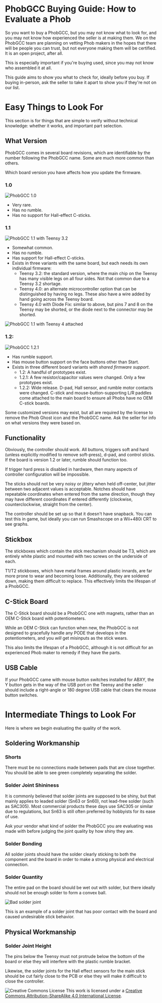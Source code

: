 # PhobGCC Buying Guide: How to Evaluate a Phob

So you want to buy a PhobGCC, but you may not know what to look for, and you may not know how experienced the seller is at making them. We on the PhobGCC team are planning on vetting Phob makers in the hopes that there will be people you can trust, but not everyone making them will be certified. It is an open project, after all.

This is especially important if you're buying used, since you may not know who assembled it at all.

This guide aims to show you what to check for, ideally before you buy. If buying in-person, ask the seller to take it apart to show you if they're not on our list.

# Easy Things to Look For

This section is for things that are simple to verify without technical knowledge: whether it works, and important part selection.

## What Version

PhobGCC comes in several board revisions, which are identifiable by the number following the PhobGCC name. Some are much more common than others.

Which board version you have affects how you update the firmware.

### 1.0

![PhobGCC 1.0](https://github.com/PhobGCC/PhobGCC-doc/blob/main/For_Users/Phob_Buying_Guide_Images/Phob1.0_TopView_cropped.jpeg?raw=true)

* Very rare.
* Has no rumble.
* Has no support for Hall-effect C-sticks.

### 1.1

![PhobGCC 1.1 with Teensy 3.2](https://github.com/PhobGCC/PhobGCC-doc/blob/main/For_Users/Phob_Buying_Guide_Images/Phob1.1_TopView_cropped.jpeg?raw=true)

* Somewhat common.
* Has no rumble.
* Has support for Hall-effect C-sticks.
* Exists in three variants with the same board, but each needs its own individual firmware:
  * Teensy 3.2: the standard version, where the main chip on the Teensy has many visible legs on all four sides. Not that common due to a Teensy 3.2 shortage.
  * Teensy 4.0: an alternate microcontroller option that can be distinguished by having no legs. These also have a wire added by hand going across the Teensy board.
  * Teensy 4.0 with Diode Fix: similar to above, but pins 7 and 8 on the Teensy may be shorted, or the diode next to the connector may be shorted.

![PhobGCC 1.1 with Teensy 4 attached](https://github.com/PhobGCC/PhobGCC-doc/blob/main/For_Users/Phob_Buying_Guide_Images/Phob1.1Teensy4Bodge.jpg?raw=true)

### 1.2:

![PhobGCC 1.2.1](https://github.com/PhobGCC/PhobGCC-doc/blob/main/For_Users/Phob_Buying_Guide_Images/Phob1.2.1_TopView_Cropped.jpeg?raw=true)

* Has rumble support.
* Has mouse button support on the face buttons other than Start.
* Exists in three different board variants *with shared firmware support*.
  * 1.2: A handful of prototypes exist.
  * 1.2.1: A few resistor/capacitor values were changed. Only a few prototypes exist.
  * 1.2.2: Wide release. D-pad, Hall sensor, and rumble motor contacts were changed. C-stick and mouse-button-supporting L/R paddles come attached to the main board to ensure all Phobs have no OEM C-stick boards.

Some customized versions may exist, but all are required by the license to remove the Phob Ghost icon and the PhobGCC name. Ask the seller for info on what versions they were based on.

## Functionality

Obviously, the controller should work. All buttons, triggers soft and hard (unless explicitly modified to remove soft-press), d-pad, and control sticks. If the board is version 1.2 or later, rumble should function too.

If trigger hard press is disabled in hardware, then many aspects of controller configuration will be impossible.

The sticks should not be very noisy or jittery when held off-center, but jitter between two adjacent values is acceptable. Notches should have repeatable coordinates when entered from the same direction, though they may have different coordinates if entered differently (clockwise, counterclockwise, straight from the center).

The controller should be set up so that it doesn't have snapback. You can test this in game, but ideally you can run Smashscope on a Wii+480i CRT to see graphs.

## Stickbox

The stickboxes which contain the stick mechanism should be T3, which are entirely white plastic and mounted with two screws on the underside of each.

T1/T2 stickboxes, which have metal frames around plastic innards, are far more prone to wear and becoming loose. Additionally, they are soldered down, making them difficult to replace. This effectively limits the lifespan of a PhobGCC.

## C-Stick Board

The C-Stick board should be a PhobGCC one with magnets, rather than an OEM C-Stick board with potentiometers.

While an OEM C-Stick can function when new, the PhobGCC is not designed to gracefully handle any PODE that develops in the potentiometers, and you *will* get misinputs as the stick wears.

This also limits the lifespan of a PhobGCC, although it is not difficult for an experienced Phob maker to remedy if they have the parts.

## USB Cable

If your PhobGCC came with mouse button switches installed for ABXY, the Y button gets in the way of the USB port on the Teensy and the seller should include a right-angle or 180 degree USB cable that clears the mouse button switches.

# Intermediate Things to Look For

Here is where we begin evaluating the quality of the work.

## Soldering Workmanship

### Shorts

There must be no connections made between pads that are close together. You should be able to see green completely separating the solder.

### Solder Joint Shininess

It is commonly believed that solder joints are supposed to be shiny, but that mainly applies to leaded solder (Sn63 or Sn60), not lead-free solder (such as SAC305). Most commercial products these days use SAC305 or similar due to regulations, but Sn63 is still often preferred by hobbyists for its ease of use.

Ask your vendor what kind of solder the PhobGCC you are evaluating was made with before judging the joint quality by how shiny they are.

### Solder Bonding

All solder joints should have the solder clearly sticking to both the component and the board in order to make a strong physical and electrical connection.

### Solder Quantity

The entire pad on the board should be wet out with solder, but there ideally should not be enough solder to form a convex ball.

![Bad solder joint](https://github.com/PhobGCC/PhobGCC-doc/blob/main/For_Users/Phob_Buying_Guide_Images/badhalljoints_cropped.jpg?raw=true)

This is an example of a solder joint that has poor contact with the board and caused undesirable stick behavior.

## Physical Workmanship

### Solder Joint Height

The pins below the Teensy must not protrude below the bottom of the board or else they will interfere with the plastic rumble bracket.

Likewise, the solder joints for the Hall effect sensors for the main stick should be cut fairly close to the PCB or else they will make it difficult to close the controller.

![Creative Commons License](https://i.creativecommons.org/l/by-sa/4.0/88x31.png)
This work is licensed under a [Creative Commons Attribution-ShareAlike 4.0 International License](http://creativecommons.org/licenses/by-sa/4.0/).
